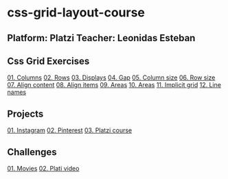 # css-grid-layout-course

Platform: Platzi
Teacher: Leonidas Esteban
---


## Css Grid Exercises

[01. Columns](css-grids/01.columns/index.html)
[02. Rows](css-grids/02.rows/index.html)
[03. Displays](css-grids/03.displays/index.html)
[04. Gap](css-grids/04.gap/index.html)
[05. Column size](css-grids/05.column-size/index.html)
[06. Row size](css-grids/06.row-size/index.html)
[07. Align content](css-grids/07.align-content/index.html)
[08. Align items](css-grids/08.align-items/index.html)
[09. Areas](css-grids/09.areas/index.html)
[10. Areas](css-grids/10.areas/index.html)
[11. Implicit grid](css-grids/11.implicit-grid/index.html)
[12. Line names](css-grids/12.line-names/index.html)

## Projects

[01. Instagram](projects/instagram/index.html)
[02. Pinterest](projects/pinterest/index.html)
[03. Platzi course](projects/plazi-course/index.html)

## Challenges
[01. Movies](#)
[02. Plati video](#)
